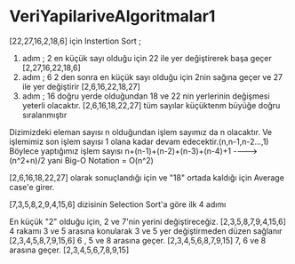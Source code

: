 # VeriYapilariveAlgoritmalar1
[22,27,16,2,18,6] için Instertion Sort ;
1. adım ; 2 en küçük sayı olduğu için 22 ile yer değiştirerek başa geçer [2,27,16,22,18,6]
2. adım ; 6 2 den sonra en küçük sayı olduğu için 2nin sağına geçer ve 27 ile yer değiştirir [2,6,16,22,18,27]
3. adım ; 16 doğru yerde olduğundan 18 ve 22 nin yerlerinin değişmesi yeterli olacaktır. [2,6,16,18,22,27]
 tüm sayılar küçüktenm büyüğe doğru sıralanmıştır

 Dizimizdeki eleman sayısı n olduğundan işlem sayımız da n olacaktır. Ve işlemimiz son işlem sayısı 1 olana kadar devam edecektir.(n,n-1,n-2...,1)
 Böylece yaptığımız işlem sayısı n+(n-1)+(n-2)+(n-3)+(n-4)+1 ----> (n^2+n)/2
 yani Big-O Notation = O(n^2)

[2,6,16,18,22,27] olarak sonuçlandığı için ve "18" ortada kaldığı için Average case'e girer.

[7,3,5,8,2,9,4,15,6] dizisinin Selection Sort'a göre ilk 4 adımı

En küçük "2" olduğu için, 2 ve 7'nin yerini değiştireceğiz. [2,3,5,8,7,9,4,15,6]
4 rakamı 3 ve 5 arasına konularak 3 ve 5 yer değiştirmeden düzen sağlanır [2,3,4,5,8,7,9,15,6] 
6 , 5 ve 8 arasına geçer. [2,3,4,5,6,8,7,9,15] 
7, 6 ve 8 arasına geçer. [2,3,4,5,6,7,8,9,15]

